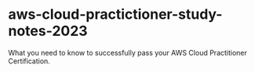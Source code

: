 # aws-cloud-practictioner-study-notes-2023
What you need to know to successfully pass your AWS Cloud Practitioner Certification.
